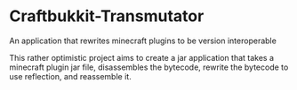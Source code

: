 # Craftbukkit-Transmutator
An application that rewrites minecraft plugins to be version interoperable

This rather optimistic project aims to create a jar application that takes a minecraft plugin jar file, disassembles the bytecode, rewrite the bytecode to use reflection, and reassemble it.
